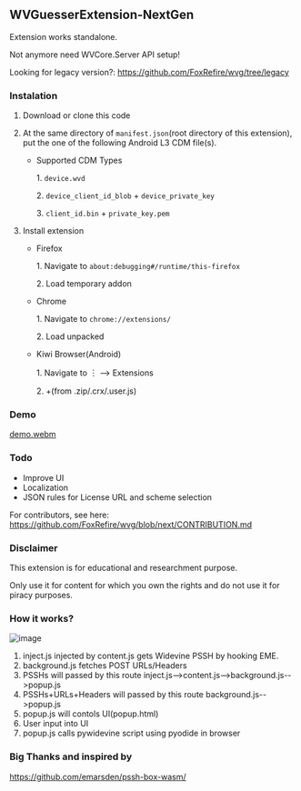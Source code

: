## WVGuesserExtension-NextGen
Extension works standalone.

Not anymore need WVCore.Server API setup!

Looking for legacy version?: https://github.com/FoxRefire/wvg/tree/legacy

### Instalation

1. Download or clone this code
2. At the same directory of `manifest.json`(root directory of this extension), put the one of the following Android L3 CDM file(s).
   * Supported CDM Types

      1\. `device.wvd`

      2\. `device_client_id_blob` + `device_private_key`

      3\. `client_id.bin` + `private_key.pem`
3. Install extension
   
   * Firefox
     
     1\. Navigate to `about:debugging#/runtime/this-firefox`
     
     2\. Load temporary addon
   
   * Chrome

     1\. Navigate to `chrome://extensions/`

     2\. Load unpacked

   * Kiwi Browser(Android)

     1\. Navigate to ︙ --> Extensions

     2\. \+(from .zip/.crx/.user.js)

### Demo
[demo.webm](https://github.com/FoxRefire/wvg/assets/155989196/f2f41e88-1fc5-4954-89d4-3dc4552258e2)


### Todo

* Improve UI
* Localization
* JSON rules for License URL and scheme selection

For contributors, see here:
https://github.com/FoxRefire/wvg/blob/next/CONTRIBUTION.md

### Disclaimer

This extension is for educational and researchment purpose.

Only use it for content for which you own the rights and do not use it for piracy purposes.

### How it works?

![image](https://github.com/FoxRefire/wvg/assets/155989196/91a52607-9d24-4072-8c25-c4dc7d062415)


1. inject.js injected by content.js gets Widevine PSSH by hooking EME.
2. background.js fetches POST URLs/Headers
3. PSSHs will passed by this route inject.js-->content.js-->background.js-->popup.js
4. PSSHs+URLs+Headers will passed by this route background.js-->popup.js
5. popup.js will contols UI(popup.html)
6. User input into UI
7. popup.js calls pywidevine script using pyodide in browser

### Big Thanks and inspired by
https://github.com/emarsden/pssh-box-wasm/

